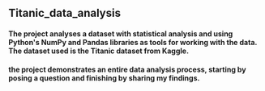 ## Titanic_data_analysis 


#### The project analyses a dataset with statistical analysis and using Python's NumPy and Pandas libraries as tools for working with the data. The dataset used is the Titanic dataset from Kaggle.

#### the project demonstrates an  entire data analysis process, starting by posing a question and finishing by sharing my findings.



 
